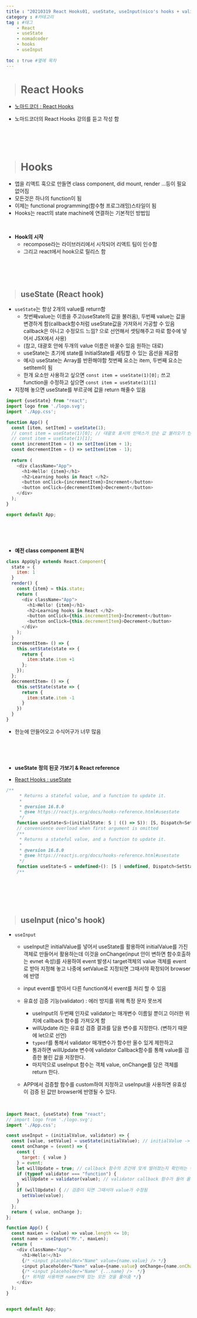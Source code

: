 ```yaml
---
title : "20210319 React Hooks01, useState, useInput(nico's hooks + validator 커스텀 유효성 검증) nomadcoder " #제목
category : #카테고리
tag : #태그
    - React
    - useState
    - nomadcoder
    - hooks
    - useInput
   
toc : true #옆에 목차
---
```


># React Hooks

- [노마드코더 : React Hooks](https://nomadcoders.co/)

- 노마드코더의 React Hooks 강의를 듣고 작성 함

<br>
<br>
<br>

># Hooks

- 앱을 리액트 훅으로 만들면 class component, did mount, render ...등이 필요 없어짐
- 모든것은 하나의 function이 됨
- 이제는 functional programming(함수형 프로그래밍)스타일이 됨
- Hooks는 react의 state machine에 연결하는 기본적인 방법임

<br>

- **Hook의 시작**
  - recompose라는 라이브러리에서 시작되어 리액트 팀이 인수함
  - 그리고 react에서 hook으로 릴리스 함

<br>
<br>
<br>

>## useState (React hook)

- `useState`는 항상 2개의 value를 return함
  - 첫번째value는 이름을 주고(useState의 값을 불러옴), 두번째 value는 값을 변경하게 함(callback함수처럼 useState값을 가져와서 가공할 수 있음 callback은 아니고 수정모드 느낌? 으로 선언해서 셋팅해주고 따로 함수에 넣어서 JSX에서 사용) 
  - (참고, 대괄호 안에 두개의 value 이름은 바꿀수 있음 원하는 대로)
  - useState는 초기에 state를 InitialState를 세팅할 수 있는 옵션을 제공함
  - 예시) useState는 Array를 반환해야함 첫번째 요소는 item, 두번째 요소는 setItem이 됨
  - 한개 요소만 사용하고 싶으면 `const item = useState(1)[0];` 쓰고 function을 수정하고 싶으면 `const item = useState(1)[1]`
- 지정해 놓으면 useState를 부르곳에 값을 return 해줄수 있음

``` js
import {useState} from "react";
import logo from './logo.svg';
import './App.css';

function App() {
  const [item, setItem] = useState(1);
  // const item = useState(1)[0]; // 대괄호 표시의 인덱스가 단순 값 불러오기 인지 callback 호출인지 알려주는 것 같음
  // const item = useState(1)[1];
  const incrementItem = () => setItem(item + 1);
  const decrementItem = () => setItem(item - 1);
  
  return (
    <div className="App">
      <h1>Hello! {item}</h1>
      <h2>Learning hooks in React </h2>
      <button onClick={incrementItem}>Increment</button>
      <button onClick={decrementItem}>Decrement</button>
    </div>
  );
}

export default App;
```

<br>
<br>
<br>

- **예전 class component 표현식**

``` js
class AppUgly extends React.Component{
  state = {
    item: 1 
  }
  render() {
    const {item} = this.state;
    return (
      <div className="App">
        <h1>Hello! {item}</h1>
        <h2>Learning hooks in React </h2>
        <button onClick={this.incrementItem}>Increment</button>
        <button onClick={this.decrementItem}>Decrement</button>
      </div>
    );
  }
  incrementItem= () => {
    this.setState(state => {
      return {
        item:state.item +1
      };
    });
  };
  decrementItem= () => {
    this.setState(state => {
      return {
        item:state.item -1
      }
    })
  }
}
```

- 한눈에 안들어오고 수식어구가 너무 많음

<br>
<br>
<br>

- **useState 정의 된곳 가보기 &  React reference**

- [React Hooks : useState](https://reactjs.org/docs/hooks-reference.html#usestate)

``` js
/**
     * Returns a stateful value, and a function to update it.
     *
     * @version 16.8.0
     * @see https://reactjs.org/docs/hooks-reference.html#usestate
     */
    function useState<S>(initialState: S | (() => S)): [S, Dispatch<SetStateAction<S>>];
    // convenience overload when first argument is omitted
    /**
     * Returns a stateful value, and a function to update it.
     *
     * @version 16.8.0
     * @see https://reactjs.org/docs/hooks-reference.html#usestate
     */
    function useState<S = undefined>(): [S | undefined, Dispatch<SetStateAction<S | undefined>>];
    /**
```

<br>
<br>
<br>
<br>

>## useInput (nico's hook)


- `useInput`
  - useInput은 initialValue를 넣어서 useState를 활용하여 initialValue를 가진 객체로 만들어서 활용하는데 이것을 onChange(input 안이 변하면 함수호출하는 evnet 속성)를 사용하여 event 발생시 target객체의 value 객체를 event로 받아 지정해 놓고 나중에 setValue로 지정되면 그때서야 확정되어 browser에 반영

  - input event를 받아서 다른 function에서 event를 처리 할 수 있음
  - 유효성 검증 기능(validator) : 에러 방지를 위해 특정 문자 못쓰게
    - useInput의 두번째 인자로 validator는 매개변수 이름일 뿐이고 이러한 위치에 callback 함수를 가져오게 함
    - willUpdate 라는 유효성 검증 결과를 담을 변수를 지정한다. (변하기 때문에 let으로 선언)
    - `typeof`를 통해서 validator 매개변수가 함수만 올수 있게 제한하고
    - 통과하면 willUpdate 변수에 validator Callback함수를 통해 value를 검증한 불린 값을 저장한다.
    - 마지막으로 useInput 함수는 객체 value, onChange를 담은 객체를 return 한다.

  - APP에서 검증할 함수를 custom하여 지정하고 useInput을 사용하면 유효성이 검증 된 값만 browser에 반영될 수 있다.

<br>

``` js
import React, {useState} from "react";
// import logo from './logo.svg';
import './App.css';

const useInput = (initialValue, validator) => {
  const [value, setValue] = useState(initialValue); // initialValue -> value -> name
  const onChange = (event) => {
    const {
      target: { value }
    } = event;
    let willUpdate = true; // callback 함수의 조건에 맞게 떨어졌는지 확인하는 변수
    if (typeof validator === "function") {
      willUpdate = validator(value); // validator callback 함수가 들어 올거니까 이름을 맞춘거임
    }
    if (willUpdate) { // 검증이 되면 그때서야 value가 수정됨
      setValue(value);
    }
  };
  return { value, onChange };
};

function App() {
  const maxLen = (value) => value.length <= 10;
  const name = useInput("Mr.", maxLen);
  return (
    <div className="App">
      <h1>Hello!</h1>
      {/* <input placeholder="Name" value={name.value} /> */}
      <input placeholder="Name" value={name.value} onChange={name.onChange} /> 
      {/* <input placeholder="Name" {...name} />  */}
      {/* 위처럼 사용하면 name안에 있는 모든 것을 풀어줌 */}
    </div>
  );
}


export default App;

```

  




